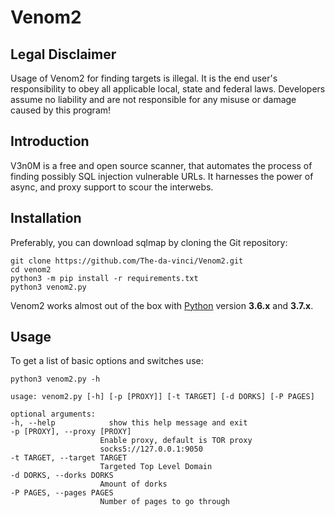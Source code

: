 # Venom2

Legal Disclaimer
----
Usage of Venom2 for finding targets is illegal. It is the end user's responsibility to obey all applicable local, state and
federal laws. Developers assume no liability and are not responsible for any misuse or damage caused by this program!

Introduction
----
V3n0M is a free and open source scanner, that automates the process of finding possibly SQL injection vulnerable URLs. It harnesses the power of async, and proxy support to scour the interwebs.

Installation
----
Preferably, you can download sqlmap by cloning the Git repository:

    git clone https://github.com/The-da-vinci/Venom2.git
    cd venom2
    python3 -m pip install -r requirements.txt
    python3 venom2.py

Venom2 works almost out of the box with [Python](http://www.python.org/download/) version **3.6.x** and **3.7.x**.

Usage
----
To get a list of basic options and switches use:

    python3 venom2.py -h

    usage: venom2.py [-h] [-p [PROXY]] [-t TARGET] [-d DORKS] [-P PAGES]

    optional arguments:
    -h, --help            show this help message and exit
    -p [PROXY], --proxy [PROXY]
                        Enable proxy, default is TOR proxy
                        socks5://127.0.0.1:9050
    -t TARGET, --target TARGET
                        Targeted Top Level Domain
    -d DORKS, --dorks DORKS
                        Amount of dorks
    -P PAGES, --pages PAGES
                        Number of pages to go through

